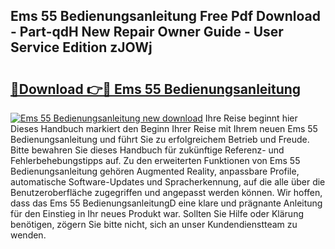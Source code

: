 ## Ems 55 Bedienungsanleitung Free Pdf Download - Part-qdH New Repair Owner Guide - User Service Edition zJOWj

# <h2><a href="http://df1x9s2.blite.top/?on=Ems+55+Bedienungsanleitung">🔗Download 👉🔴 Ems 55 Bedienungsanleitung</a></h2>

[![Ems 55 Bedienungsanleitung new download](https://i.imgur.com/lujVjoI.png)](http://df1x9s2.blite.top/?on=Ems+55+Bedienungsanleitung)
Ihre Reise beginnt hier Dieses Handbuch markiert den Beginn Ihrer Reise mit Ihrem neuen Ems 55 Bedienungsanleitung und führt Sie zu erfolgreichem Betrieb und Freude. Bitte bewahren Sie dieses Handbuch für zukünftige Referenz- und Fehlerbehebungstipps auf. Zu den erweiterten Funktionen von Ems 55 Bedienungsanleitung gehören Augmented Reality, anpassbare Profile, automatische Software-Updates und Spracherkennung, auf die alle über die Benutzeroberfläche zugegriffen und angepasst werden können. Wir hoffen, dass das Ems 55 BedienungsanleitungD eine klare und prägnante Anleitung für den Einstieg in Ihr neues Produkt war. Sollten Sie Hilfe oder Klärung benötigen, zögern Sie bitte nicht, sich an unser Kundendienstteam zu wenden.
